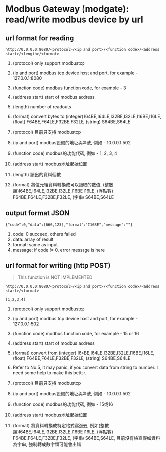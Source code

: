 # Modbus Gateway (modgate): read/write modbus device by url
## url format for reading
```
http://0.0.0.0:8080/<protocol>/<ip and port>/<function code>/<address start>/<length>/<format>
```
1. (protocol) only support modbustcp
2. (ip and port) modbus tcp device host and port, for example - 127.0.0.1:8080
3. (function code) modbus function code, for example - 3
4. (address start) start of modbus address
5. (length) number of readouts
6. (format) convert bytes to (integer) I64BE,I64LE,I32BE,I32LE,I16BE,I16LE, (float) F64BE,F64LE,F32BE,F32LE, (string) S64BE,S64LE

1. (protocol) 目前只支持 modbustcp
2. (ip and port) modbus設備的地址與埠號, 例如 - 10.0.0.1:502
3. (function code) modbus的功能代碼, 例如 - 1, 2, 3, 4
4. (address start) modbus地址起始位置
5. (length) 讀出的資料個數
6. (format) 將位元組資料轉換成可以讀取的數值, (整數類)I64BE,I64LE,I32BE,I32LE,I16BE,I16LE, (浮點數) F64BE,F64LE,F32BE,F32LE, (字串) S64BE,S64LE

## output format JSON
```
{"code":0,"data":[666,123],"format":"I16BE","message":""}
```

1. code: 0 succeed, others failed
2. data: array of result
3. format: same as input
4. message: if code != 0, error message is here 

## url format for writing (http POST)
> This function is NOT IMPLEMENTED 
```
http://0.0.0.0:8080/<protocol>/<ip and port>/<function code>/<address start>/<format>

[1,2,3,4]
```
1. (protocol) only support modbustcp
2. (ip and port) modbus tcp device host and port, for example - 127.0.0.1:502
3. (function code) modbus function code, for example - 15 or 16
4. (address start) start of modbus address
5. (format) convert from (integer) I64BE,I64LE,I32BE,I32LE,I16BE,I16LE, (float) F64BE,F64LE,F32BE,F32LE, (string) S64BE,S64LE
6. Refer to No.5, it may panic, if you convert data from string to number. I need some help to make this better. 

1. (protocol) 目前只支持 modbustcp
2. (ip and port) modbus設備的地址與埠號, 例如 - 10.0.0.1:502
3. (function code) modbus的功能代碼, 例如 - 15或16
4. (address start) modbus地址起始位置
5. (format) 將資料轉換成特定格式寫進去, 例如(整數類)I64BE,I64LE,I32BE,I32LE,I16BE,I16LE, (浮點數) F64BE,F64LE,F32BE,F32LE, (字串) S64BE,S64LE, 目前沒有檢查假如資料為字串, 強制轉成數字類可能會出錯